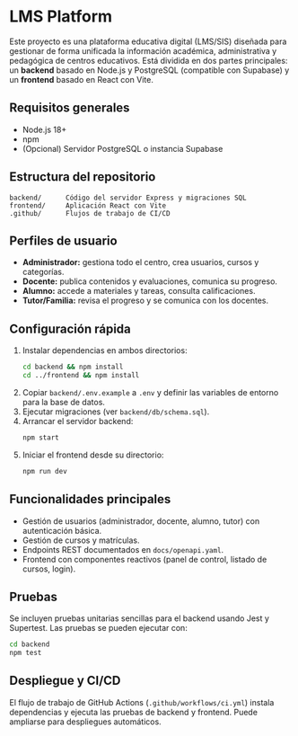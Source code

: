 # LMS Platform

Este proyecto es una plataforma educativa digital (LMS/SIS) diseñada para gestionar de forma unificada la información académica, administrativa y pedagógica de centros educativos. Está dividida en dos partes principales: un **backend** basado en Node.js y PostgreSQL (compatible con Supabase) y un **frontend** basado en React con Vite.

## Requisitos generales
- Node.js 18+
- npm
- (Opcional) Servidor PostgreSQL o instancia Supabase

## Estructura del repositorio

```
backend/      Código del servidor Express y migraciones SQL
frontend/     Aplicación React con Vite
.github/      Flujos de trabajo de CI/CD
```

## Perfiles de usuario

- **Administrador:** gestiona todo el centro, crea usuarios, cursos y categorías.
- **Docente:** publica contenidos y evaluaciones, comunica su progreso.
- **Alumno:** accede a materiales y tareas, consulta calificaciones.
- **Tutor/Familia:** revisa el progreso y se comunica con los docentes.

## Configuración rápida

1. Instalar dependencias en ambos directorios:
   ```bash
   cd backend && npm install
   cd ../frontend && npm install
   ```
2. Copiar `backend/.env.example` a `.env` y definir las variables de entorno para la base de datos.
3. Ejecutar migraciones (ver `backend/db/schema.sql`).
4. Arrancar el servidor backend:
   ```bash
   npm start
   ```
5. Iniciar el frontend desde su directorio:
   ```bash
   npm run dev
   ```

## Funcionalidades principales

- Gestión de usuarios (administrador, docente, alumno, tutor) con autenticación básica.
- Gestión de cursos y matrículas.
- Endpoints REST documentados en `docs/openapi.yaml`.
- Frontend con componentes reactivos (panel de control, listado de cursos, login).

## Pruebas

Se incluyen pruebas unitarias sencillas para el backend usando Jest y Supertest. Las pruebas se pueden ejecutar con:

```bash
cd backend
npm test
```

## Despliegue y CI/CD

El flujo de trabajo de GitHub Actions (`.github/workflows/ci.yml`) instala dependencias y ejecuta las pruebas de backend y frontend. Puede ampliarse para despliegues automáticos.

